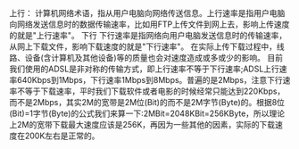 上行：
计算机网络术语，指从用户电脑向网络传送信息。上行速率是指用户电脑向网络发送信息时的数据传输速率，比如用FTP上传文件到网上去，影响上传速度的就是"上行速率"。
下行
下行速率是指网络向用户电脑发送信息时的传输速率，从网上下载文件，影响下载速度的就是"下行速率"。
在实际上传下载过程中，线路、设备(含计算机及其他设备)等的质量也会对速度造成或多或少的影响。
目前我们使用的ADSL是非对称的传输方式，即上行速率不等于下行速率;ADSL上行速率640Kbps到1Mbps，下行速率1Mbps到8Mbps。普遍的是2Mbps，注意下行速率不等于下载速率，平时我们下载软件或者电影的时候经常只能达到220Kbps，而不是2Mbps，其实2M的宽带是2M位(Bit)的而不是2M字节(Byte)的。根据8位(Bit)=1字节(Byte)的公式我们来算一下:2MBit=2048KBit=256KByte，所以理论上2M的宽带下载最大速度应该是256K，再因为一些其他的因素，实际的下载速度在200K左右是正常的。

